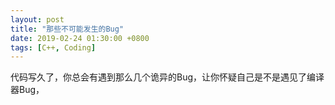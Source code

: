 ```yaml
---
layout: post
title: "那些不可能发生的Bug"
date: 2019-02-24 01:30:00 +0800
tags: [C++, Coding]
---
```


代码写久了，你总会有遇到那么几个诡异的Bug，让你怀疑自己是不是遇见了编译器Bug，
